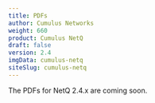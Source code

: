 ```yaml
---
title: PDFs
author: Cumulus Networks
weight: 660
product: Cumulus NetQ
draft: false
version: 2.4
imgData: cumulus-netq
siteSlug: cumulus-netq
---
```


The PDFs for NetQ 2.4.x are coming soon.

<!-- 
The following Cumulus NetQ user documentation is available in PDF for offline viewing or printing:

NetQ 2.4.1

- {{<exlink url="https://docs-cdn.cumulusnetworks.com/pdfs/Cumulus-NetQ-241-Deployment-Guide.pdf" text="Cumulus NetQ Deployment Guide PDF">}}
- {{<exlink url="https://docs-cdn.cumulusnetworks.com/pdfs/Cumulus-NetQ-241-Integration-Guide.pdf" text="Cumulus NetQ Integration Guide PDF">}}
- {{<exlink url="https://docs-cdn.cumulusnetworks.com/pdfs/Cumulus-NetQ-241-UI-User-Guide.pdf" text="Cumulus NetQ UI User Guide PDF">}}
- {{<exlink url="https://docs-cdn.cumulusnetworks.com/pdfs/Cumulus-NetQ-241-CLI-User-Guide.pdf" text="Cumulus NetQ CLI User Guide PDF">}}
- {{<exlink url="" text="Single File of All Guides">}}

NetQ 2.4.0

- {{<exlink url="https://docs-cdn.cumulusnetworks.com/pdfs/Cumulus-NetQ-240-Deployment-Guide.pdf" text="Cumulus NetQ Deployment Guide PDF">}}
- {{<exlink url="https://docs-cdn.cumulusnetworks.com/pdfs/Cumulus-NetQ-240-Integration-Guide.pdf" text="Cumulus NetQ Integration Guide PDF">}}
- {{<exlink url="https://docs-cdn.cumulusnetworks.com/pdfs/Cumulus-NetQ-240-UI-User-Guide.pdf" text="Cumulus NetQ UI User Guide PDF">}}
- {{<exlink url="https://docs-cdn.cumulusnetworks.com/pdfs/Cumulus-NetQ-240-CLI-User-Guide.pdf" text="Cumulus NetQ CLI User Guide PDF">}}
-->
